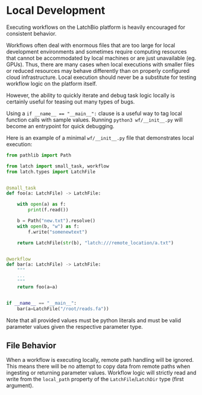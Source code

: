 # Local Development

Executing workflows on the LatchBio platform is heavily encouraged for consistent behavior.

Workflows often deal with enormous files that are too large for local development environments and sometimes require computing resources that cannot be accommodated by local machines or are just unavailable (eg. GPUs).  Thus, there are many cases when local executions with smaller files or reduced resources may behave differently than on properly configured cloud infrastructure. Local execution should never be a substitute for testing workflow logic on the platform itself.

However, the ability to quickly iterate and debug task logic locally is
certainly useful for teasing out many types of bugs.

Using a `if __name__ == "__main__":` clause is a useful way to tag local function calls with sample values. Running `python3 wf/__init__.py` will become an entrypoint for quick debugging.

Here is an example of a minimal `wf/__init__.py` file that demonstrates local
execution:

```python
from pathlib import Path

from latch import small_task, workflow
from latch.types import LatchFile


@small_task
def foo(a: LatchFile) -> LatchFile:

    with open(a) as f:
        print(f.read())

    b = Path("new.txt").resolve()
    with open(b, "w") as f:
        f.write("somenewtext")

    return LatchFile(str(b), "latch:///remote_location/a.txt")


@workflow
def bar(a: LatchFile) -> LatchFile:
    """
    ...
    """
    return foo(a=a)


if __name__ == "__main__":
    bar(a=LatchFile("/root/reads.fa"))
```

Note that all provided values must be python literals and must be valid
parameter values given the respective parameter type.

## File Behavior

When a workflow is executing locally, remote path handling will be ignored. This
means there will be no attempt to copy data from remote paths when ingesting or
returning parameter values. Workflow logic will strictly read and write from the
`local_path` property of the `LatchFile`/`LatchDir` type (first argument).
